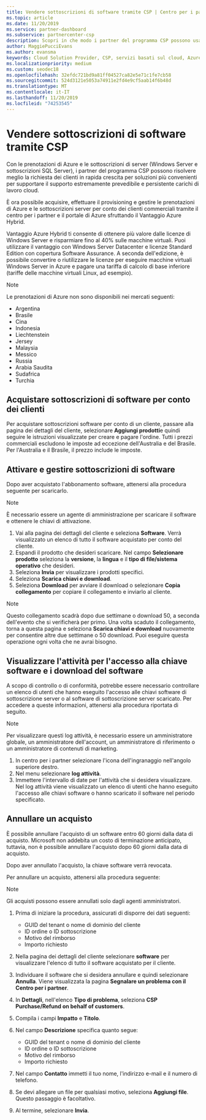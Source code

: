 ```yaml
---
title: Vendere sottoscrizioni di software tramite CSP | Centro per i partner
ms.topic: article
ms.date: 11/20/2019
ms.service: partner-dashboard
ms.subservice: partnercenter-csp
description: Scopri in che modo i partner del programma CSP possono usare il centro per i partner per acquistare, gestire, vendere e annullare le istanze riservate di Azure e le sottoscrizioni server per i clienti.
author: MaggiePucciEvans
ms.author: evansma
keywords: Cloud Solution Provider, CSP, servizi basati sul cloud, Azure, istanze riservate di Azure, Windows Server, SQL Server, sottoscrizioni di software
ms.localizationpriority: medium
ms.custom: seodec18
ms.openlocfilehash: 32efdc721bd9a81ff04527ca82e5e71c1fe7cb58
ms.sourcegitcommit: 524d3121e5053a74911e2fd4e9cf5aab14f6b48d
ms.translationtype: MT
ms.contentlocale: it-IT
ms.lasthandoff: 11/20/2019
ms.locfileid: "74253545"
---
```

# <a name="sell-software-subscriptions-through-csp"></a>Vendere sottoscrizioni di software tramite CSP

Con le prenotazioni di Azure e le sottoscrizioni di server (Windows Server e sottoscrizioni SQL Server), i partner del programma CSP possono risolvere meglio la richiesta dei clienti in rapida crescita per soluzioni più convenienti per supportare il supporto estremamente prevedibile e persistente carichi di lavoro cloud. 

È ora possibile acquisire, effettuare il provisioning e gestire le prenotazioni di Azure e le sottoscrizioni server per conto dei clienti commerciali tramite il centro per i partner e il portale di Azure sfruttando il Vantaggio Azure Hybrid. 

Vantaggio Azure Hybrid ti consente di ottenere più valore dalle licenze di Windows Server e risparmiare fino al 40% sulle macchine virtuali. Puoi utilizzare il vantaggio con Windows Server Datacenter e licenze Standard Edition con copertura Software Assurance. A seconda dell'edizione, è possibile convertire o riutilizzare le licenze per eseguire macchine virtuali Windows Server in Azure e pagare una tariffa di calcolo di base inferiore (tariffe delle macchine virtuali Linux, ad esempio).

> [!NOTE]  
> Le prenotazioni di Azure non sono disponibili nei mercati seguenti:  
> * Argentina
> * Brasile
> * Cina
> * Indonesia
> * Liechtenstein
> * Jersey
> * Malaysia
> * Messico
> * Russia
> * Arabia Saudita
> * Sudafrica
> * Turchia

<!--March 20, 2019 - this list of countries was correct as of today. Maggie last updated the list according to FAREAST\v-pubobb in bug 20907186.
-->

## <a name="buy-software-subscriptions-on-behalf-of-customers"></a>Acquistare sottoscrizioni di software per conto dei clienti

Per acquistare sottoscrizioni software per conto di un cliente, passare alla pagina dei dettagli del cliente, selezionare **Aggiungi prodotti**e quindi seguire le istruzioni visualizzate per creare e pagare l'ordine. Tutti i prezzi commerciali escludono le imposte ad eccezione dell'Australia e del Brasile. Per l'Australia e il Brasile, il prezzo include le imposte.

## <a name="activate-and-manage-software-subscriptions"></a>Attivare e gestire sottoscrizioni di software

Dopo aver acquistato l'abbonamento software, attenersi alla procedura seguente per scaricarlo.

>[!NOTE]
>È necessario essere un agente di amministrazione per scaricare il software e ottenere le chiavi di attivazione.

1. Vai alla pagina dei dettagli del cliente e seleziona **Software**. Verrà visualizzato un elenco di tutto il software acquistato per conto del cliente. 
2.  Espandi il prodotto che desideri scaricare. Nel campo **Selezionare prodotto** seleziona la **versione**, la **lingua** e il **tipo di file/sistema operativo** che desideri. 
3.  Seleziona **Invia** per visualizzare i prodotti specifici. 
4.  Seleziona **Scarica chiavi e download**. 
5.  Seleziona **Download** per avviare il download o selezionare **Copia collegamento** per copiare il collegamento e inviarlo al cliente. 

>[!NOTE]
>Questo collegamento scadrà dopo due settimane o download 50, a seconda dell'evento che si verificherà per primo. Una volta scaduto il collegamento, torna a questa pagina e seleziona **Scarica chiavi e download** nuovamente per consentire altre due settimane o 50 download. Puoi eseguire questa operazione ogni volta che ne avrai bisogno. 

## <a name="view-activity-for-software-key-access-and-software-downloads"></a>Visualizzare l'attività per l'accesso alla chiave software e i download del software
A scopo di controllo o di conformità, potrebbe essere necessario controllare un elenco di utenti che hanno eseguito l'accesso alle chiavi software di sottoscrizione server o al software di sottoscrizione server scaricato. Per accedere a queste informazioni, attenersi alla procedura riportata di seguito. 

>[!NOTE]
>Per visualizzare questi log attività, è necessario essere un amministratore globale, un amministratore dell'account, un amministratore di riferimento o un amministratore di contenuti di marketing. 

1.  In centro per i partner selezionare l'icona dell'ingranaggio nell'angolo superiore destro. 
2.  Nel menu selezionare **log attività**.
3.  Immettere l'intervallo di date per l'attività che si desidera visualizzare. Nel log attività viene visualizzato un elenco di utenti che hanno eseguito l'accesso alle chiavi software o hanno scaricato il software nel periodo specificato. 

## <a name="cancel-a-purchase"></a>Annullare un acquisto

È possibile annullare l'acquisto di un software entro 60 giorni dalla data di acquisto. Microsoft non addebita un costo di terminazione anticipato, tuttavia, non è possibile annullare l'acquisto dopo 60 giorni dalla data di acquisto.

Dopo aver annullato l'acquisto, la chiave software verrà revocata. 

Per annullare un acquisto, attenersi alla procedura seguente:

>[!NOTE]
>Gli acquisti possono essere annullati solo dagli agenti amministratori. 

1.  Prima di iniziare la procedura, assicurati di disporre dei dati seguenti:
    -   GUID del tenant o nome di dominio del cliente
    -   ID ordine o ID sottoscrizione
    -   Motivo del rimborso
    -   Importo richiesto

2.  Nella pagina dei dettagli del cliente selezionare **software** per visualizzare l'elenco di tutto il software acquistato per il cliente. 

3.  Individuare il software che si desidera annullare e quindi selezionare **Annulla**. Viene visualizzata la pagina **Segnalare un problema con il Centro per i partner**. 

4.  In **Dettagli**, nell'elenco **Tipo di problema**, seleziona **CSP Purchase/Refund on behalf of customers**.

5.  Compila i campi **Impatto** e **Titolo**. 

6.  Nel campo **Descrizione** specifica quanto segue: 
    -   GUID del tenant o nome di dominio del cliente
    -   ID ordine o ID sottoscrizione
    -   Motivo del rimborso
    -   Importo richiesto

7.  Nel campo **Contatto** immetti il tuo nome, l'indirizzo e-mail e il numero di telefono. 

8.  Se devi allegare un file per qualsiasi motivo, seleziona **Aggiungi file**. Questo passaggio è facoltativo. 

9.  Al termine, selezionare **Invia**.
